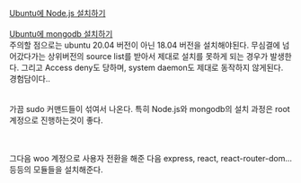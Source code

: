 [Ubuntu에 Node.js 설치하기](https://github.com/nodesource/distributions/blob/master/README.md#debinstall)
<br />
<br />
[Ubuntu에 mongodb 설치하기](https://docs.mongodb.com/manual/tutorial/install-mongodb-on-ubuntu/)
<br />
주의할 점으로는 ubuntu 20.04 버전이 아닌 18.04 버전을 설치해야된다. 무심결에 넘어갔다가는 상위버전의 source list를 받아서 제대로 설치를 못하게 되는 경우가 발생한다. 그리고 Access deny도 당하며, system daemon도 제대로 동작하지 않게된다. 경험담이다..  
<br />
<br />
가끔 sudo 커맨드들이 섞여서 나온다. 특히 Node.js와 mongodb의 설치 과정은 root 계정으로 진행하는것이 좋다.  
<br />
<br />

그다음 woo 계정으로 사용자 전환을 해준 다음 express, react, react-router-dom... 등등의 모듈들을 설치해준다.
